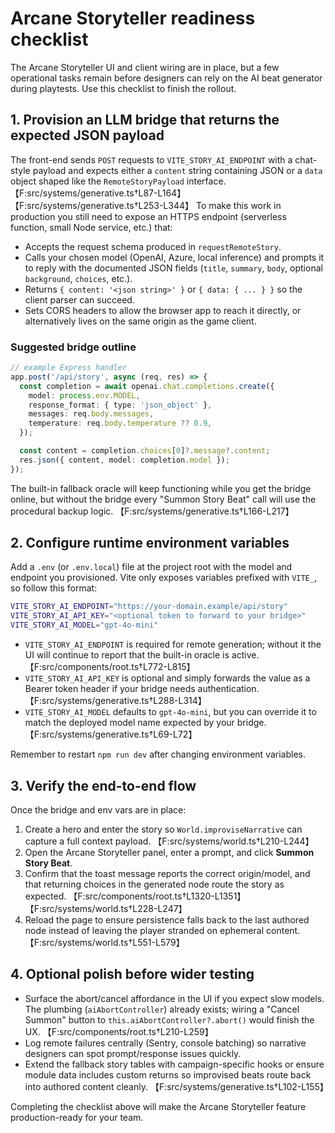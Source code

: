 # Arcane Storyteller readiness checklist

The Arcane Storyteller UI and client wiring are in place, but a few operational tasks remain before designers can rely on the AI beat generator during playtests. Use this checklist to finish the rollout.

## 1. Provision an LLM bridge that returns the expected JSON payload

The front-end sends `POST` requests to `VITE_STORY_AI_ENDPOINT` with a chat-style payload and expects either a `content` string containing JSON or a `data` object shaped like the `RemoteStoryPayload` interface. 【F:src/systems/generative.ts†L87-L164】【F:src/systems/generative.ts†L253-L344】 To make this work in production you still need to expose an HTTPS endpoint (serverless function, small Node service, etc.) that:

- Accepts the request schema produced in `requestRemoteStory`.
- Calls your chosen model (OpenAI, Azure, local inference) and prompts it to reply with the documented JSON fields (`title`, `summary`, `body`, optional `background`, `choices`, etc.).
- Returns `{ content: '<json string>' }` or `{ data: { ... } }` so the client parser can succeed.
- Sets CORS headers to allow the browser app to reach it directly, or alternatively lives on the same origin as the game client.

### Suggested bridge outline

```ts
// example Express handler
app.post('/api/story', async (req, res) => {
  const completion = await openai.chat.completions.create({
    model: process.env.MODEL,
    response_format: { type: 'json_object' },
    messages: req.body.messages,
    temperature: req.body.temperature ?? 0.9,
  });

  const content = completion.choices[0]?.message?.content;
  res.json({ content, model: completion.model });
});
```

The built-in fallback oracle will keep functioning while you get the bridge online, but without the bridge every "Summon Story Beat" call will use the procedural backup logic. 【F:src/systems/generative.ts†L166-L217】

## 2. Configure runtime environment variables

Add a `.env` (or `.env.local`) file at the project root with the model and endpoint you provisioned. Vite only exposes variables prefixed with `VITE_`, so follow this format:

```bash
VITE_STORY_AI_ENDPOINT="https://your-domain.example/api/story"
VITE_STORY_AI_API_KEY="<optional token to forward to your bridge>"
VITE_STORY_AI_MODEL="gpt-4o-mini"
```

- `VITE_STORY_AI_ENDPOINT` is required for remote generation; without it the UI will continue to report that the built-in oracle is active. 【F:src/components/root.ts†L772-L815】
- `VITE_STORY_AI_API_KEY` is optional and simply forwards the value as a Bearer token header if your bridge needs authentication. 【F:src/systems/generative.ts†L288-L314】
- `VITE_STORY_AI_MODEL` defaults to `gpt-4o-mini`, but you can override it to match the deployed model name expected by your bridge. 【F:src/systems/generative.ts†L69-L72】

Remember to restart `npm run dev` after changing environment variables.

## 3. Verify the end-to-end flow

Once the bridge and env vars are in place:

1. Create a hero and enter the story so `World.improviseNarrative` can capture a full context payload. 【F:src/systems/world.ts†L210-L244】
2. Open the Arcane Storyteller panel, enter a prompt, and click **Summon Story Beat**.
3. Confirm that the toast message reports the correct origin/model, and that returning choices in the generated node route the story as expected. 【F:src/components/root.ts†L1320-L1351】【F:src/systems/world.ts†L228-L247】
4. Reload the page to ensure persistence falls back to the last authored node instead of leaving the player stranded on ephemeral content. 【F:src/systems/world.ts†L551-L579】

## 4. Optional polish before wider testing

- Surface the abort/cancel affordance in the UI if you expect slow models. The plumbing (`aiAbortController`) already exists; wiring a "Cancel Summon" button to `this.aiAbortController?.abort()` would finish the UX. 【F:src/components/root.ts†L210-L259】
- Log remote failures centrally (Sentry, console batching) so narrative designers can spot prompt/response issues quickly.
- Extend the fallback story tables with campaign-specific hooks or ensure module data includes custom returns so improvised beats route back into authored content cleanly. 【F:src/systems/generative.ts†L102-L155】

Completing the checklist above will make the Arcane Storyteller feature production-ready for your team.
